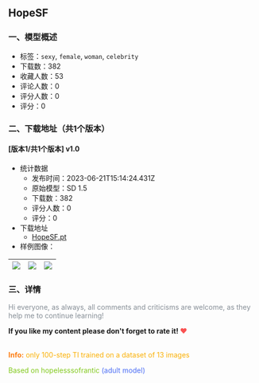 ## HopeSF
### 一、模型概述

- 标签：`sexy`, `female`, `woman`, `celebrity`
- 下载数：382
- 收藏人数：53
- 评论人数：0
- 评分人数：0
- 评分：0

### 二、下载地址（共1个版本）

#### [版本1/共1个版本] v1.0

- 统计数据
  - 发布时间：2023-06-21T15:14:24.431Z
  - 原始模型：SD 1.5
  - 下载数：382
  - 评分人数：0
  - 评分：0
- 下载地址
  - [HopeSF.pt](https://civitai.com/api/download/models/100997)
- 样例图像：

| <img src="https://image.civitai.com/xG1nkqKTMzGDvpLrqFT7WA/fc4f08c7-1556-4066-b754-d143e6a8c95f/width=450/1233562.jpeg" /> | <img src="https://image.civitai.com/xG1nkqKTMzGDvpLrqFT7WA/430d539d-2ab4-4912-9020-b43bd1878956/width=450/1233565.jpeg" /> | <img src="https://image.civitai.com/xG1nkqKTMzGDvpLrqFT7WA/d47e2fe8-e3df-414e-95af-ea6022cb1357/width=450/1233566.jpeg" /> |
| ---- | ---- | ---- |


### 三、详情
<p><span style="color:rgb(134, 142, 150)">Hi everyone, as always, all comments and criticisms are welcome, as they help me to continue learning!</span></p><p></p><p><strong>If you like my content please don't forget to rate it! <span style="color:rgb(250, 82, 82)">♥</span></strong></p><p><br /><strong><span style="color:rgb(253, 126, 20)">Info:</span></strong> <span style="color:rgb(250, 176, 5)">only 100-step TI trained on a dataset of 13 images</span></p><p></p><p><span style="color:rgb(130, 201, 30)">Based on </span><span style="color:#82c91e">hopelesssofrantic</span><span style="color:rgb(130, 201, 30)"> </span><span style="color:rgb(76, 110, 245)">(adult model)</span></p>